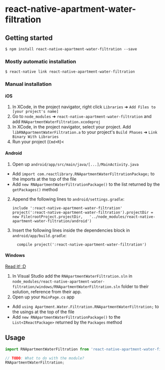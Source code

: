 
# react-native-apartment-water-filtration

## Getting started

`$ npm install react-native-apartment-water-filtration --save`

### Mostly automatic installation

`$ react-native link react-native-apartment-water-filtration`

### Manual installation


#### iOS

1. In XCode, in the project navigator, right click `Libraries` ➜ `Add Files to [your project's name]`
2. Go to `node_modules` ➜ `react-native-apartment-water-filtration` and add `RNApartmentWaterFiltration.xcodeproj`
3. In XCode, in the project navigator, select your project. Add `libRNApartmentWaterFiltration.a` to your project's `Build Phases` ➜ `Link Binary With Libraries`
4. Run your project (`Cmd+R`)<

#### Android

1. Open up `android/app/src/main/java/[...]/MainActivity.java`
  - Add `import com.reactlibrary.RNApartmentWaterFiltrationPackage;` to the imports at the top of the file
  - Add `new RNApartmentWaterFiltrationPackage()` to the list returned by the `getPackages()` method
2. Append the following lines to `android/settings.gradle`:
  	```
  	include ':react-native-apartment-water-filtration'
  	project(':react-native-apartment-water-filtration').projectDir = new File(rootProject.projectDir, 	'../node_modules/react-native-apartment-water-filtration/android')
  	```
3. Insert the following lines inside the dependencies block in `android/app/build.gradle`:
  	```
      compile project(':react-native-apartment-water-filtration')
  	```

#### Windows
[Read it! :D](https://github.com/ReactWindows/react-native)

1. In Visual Studio add the `RNApartmentWaterFiltration.sln` in `node_modules/react-native-apartment-water-filtration/windows/RNApartmentWaterFiltration.sln` folder to their solution, reference from their app.
2. Open up your `MainPage.cs` app
  - Add `using Apartment.Water.Filtration.RNApartmentWaterFiltration;` to the usings at the top of the file
  - Add `new RNApartmentWaterFiltrationPackage()` to the `List<IReactPackage>` returned by the `Packages` method


## Usage
```javascript
import RNApartmentWaterFiltration from 'react-native-apartment-water-filtration';

// TODO: What to do with the module?
RNApartmentWaterFiltration;
```
  